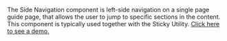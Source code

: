 The Side Navigation component is left-side navigation on a single page guide page, that allows the user to jump to specific sections in the content. This component is typically used together with the Sticky Utility. [Click here to see a demo.](side-navigation-demo)